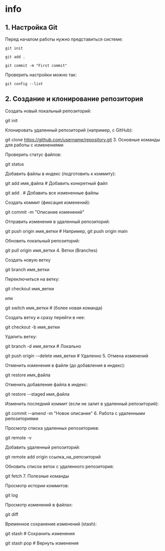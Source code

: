 # info

## 1. Настройка Git

Перед началом работы нужно представиться системе:

``git init``

``git add .``

``git commit -m "First commit"``

Проверить настройки можно так:

``git config --list``
## 2. Создание и клонирование репозитория

Создать новый локальный репозиторий:

git init

Клонировать удаленный репозиторий (например, с GitHub):

git clone https://github.com/username/repository.git
3. Основные команды для работы с изменениями

Проверить статус файлов:

git status

Добавить файлы в индекс (подготовить к коммиту):

git add имя_файла  # Добавить конкретный файл

git add .  # Добавить все измененные файлы

Создать коммит (фиксация изменений):

git commit -m "Описание изменений"

Отправить изменения в удаленный репозиторий:

git push origin имя_ветки  # Например, git push origin main

Обновить локальный репозиторий:

git pull origin имя_ветки
4. Ветки (Branches)

Создать новую ветку

git branch имя_ветки

Переключиться на ветку:

git checkout имя_ветки

или

git switch имя_ветки  # (более новая команда)

Создать ветку и сразу перейти в нее:

git checkout -b имя_ветки

Удалить ветку:

git branch -d имя_ветки  # Локально

git push origin --delete имя_ветки  # Удаленно
5. Отмена изменений

Отменить изменения в файле (до добавления в индекс):

git restore имя_файла

Отменить добавление файла в индекс:

git restore --staged имя_файла

Изменить последний коммит (если не залит в удаленный репозиторий):

git commit --amend -m "Новое описание"
6. Работа с удаленными репозиториями

Просмотр списка удаленных репозиториев:

git remote -v

Добавить удаленный репозиторий:

git remote add origin ссылка_на_репозиторий

Обновить список веток с удаленного репозитория:

git fetch
7. Полезные команды

Просмотр истории коммитов:

git log

Просмотр изменений в файлах:

git diff

Временное сохранение изменений (stash):

git stash # Сохранить изменения

git stash pop # Вернуть изменения
